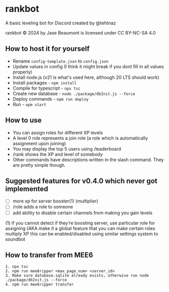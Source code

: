 # rankbot

A basic leveling bot for Discord created by @tehtnaz

rankbot © 2024 by Jase Beaumont is licensed under CC BY-NC-SA 4.0

## How to host it for yourself

-   Rename `config-template.json` to `config.json`
-   Update values in config (I think it might break if you dont fill in all values properly)
-   Install node.js (v21 is what's used here, although 20 LTS should work)
-   Install packages - `npm install`
-   Compile for typescript - `npx tsc`
-   Create new database - `node ./package/dbInit.js --force`
-   Deploy commands - `npm run deploy`
-   Run - `npm start`

## How to use

-   You can assign roles for different XP levels
-   A level 0 role represents a join role (a role which is automatically assignment upon joining)
-   You may display the top 5 users using /leaderboard
-   /rank shows the XP and level of somebody
-   Other commands have descriptions written in the slash command. They are pretty simple though.

## Suggested features for v0.4.0 which never got implemented

-   [ ] more xp for server booster(1) (multiplier)
-   [ ] /role adds a role to someone
-   [ ] add ability to disable certain channels from making you gain levels

(1) if you cannot detect if they’re boosting server, use particular role for assigning (AKA make it a global feature that you can make certain roles multiply XP
this can be enabled/disabled using similar settings system to soundbot

## How to transfer from MEE6

    1. npx tsc
    2. npm run mee6ripper <max_page_num> <server_id>
    3. Make sure database.sqlite already exists, otherwise run node ./package/dbInit.js --force
    4. npm run mee6ripper transfer
